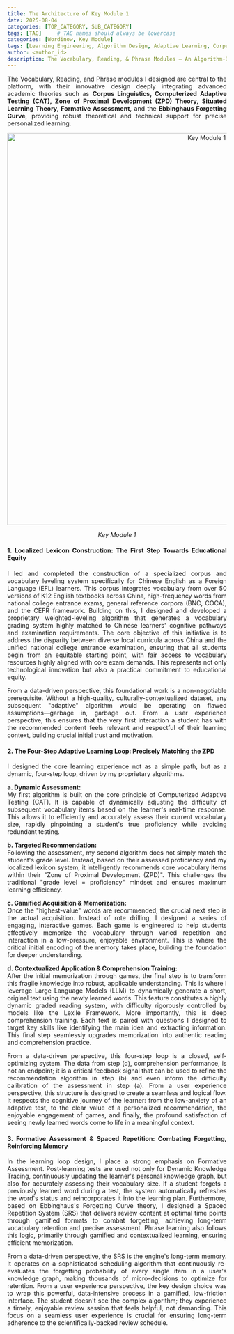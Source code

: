 ```yaml
---
title: The Architecture of Key Module 1
date: 2025-08-04
categories: [TOP_CATEGORY, SUB_CATEGORY]
tags: [TAG]     # TAG names should always be lowercase
categories: [Wordinow, Key Module]
tags: [Learning Engineering, Algorithm Design, Adaptive Learning, Corpus Linguistics, CAT, ZPD, Spaced Repetition, NLP, EdTech, Product Deep Dive]
author: <author_id>        
description: The Vocabulary, Reading, & Phrase Modules — An Algorithm-Driven Personalized Learning Loop
---
```

<div style="text-align: justify;">

<p>The Vocabulary, Reading, and Phrase modules I designed are central to the platform, with their innovative design deeply integrating advanced academic theories such as <strong>Corpus Linguistics, Computerized Adaptive Testing (CAT), Zone of Proximal Development (ZPD) Theory, Situated Learning Theory, Formative Assessment,</strong> and the <strong>Ebbinghaus Forgetting Curve</strong>, providing robust theoretical and technical support for precise personalized learning.</p>

<p align="center">
  <img src="{{ '/assets/module1.jpg' | relative_url }}" alt="Key Module 1" width="900">
</p>

<p align="center"><em>Key Module 1</em></p>

<h4>1. Localized Lexicon Construction: The First Step Towards Educational Equity</h4>
<p>I led and completed the construction of a specialized corpus and vocabulary leveling system specifically for Chinese English as a Foreign Language (EFL) learners. This corpus integrates vocabulary from over 50 versions of K12 English textbooks across China, high-frequency words from national college entrance exams, general reference corpora (BNC, COCA), and the CEFR framework. Building on this, I designed and developed a proprietary weighted-leveling algorithm that generates a vocabulary grading system highly matched to Chinese learners' cognitive pathways and examination requirements. The core objective of this initiative is to address the disparity between diverse local curricula across China and the unified national college entrance examination, ensuring that all students begin from an equitable starting point, with fair access to vocabulary resources highly aligned with core exam demands. This represents not only technological innovation but also a practical commitment to educational equity.</p>

<p>From a data-driven perspective, this foundational work is a non-negotiable prerequisite. Without a high-quality, culturally-contextualized dataset, any subsequent "adaptive" algorithm would be operating on flawed assumptions—garbage in, garbage out. From a user experience perspective, this ensures that the very first interaction a student has with the recommended content feels relevant and respectful of their learning context, building crucial initial trust and motivation.</p>


<h4>2. The Four-Step Adaptive Learning Loop: Precisely Matching the ZPD</h4>
<p>I designed the core learning experience not as a simple path, but as a dynamic, four-step loop, driven by my proprietary algorithms.</p>

<p><strong>a. Dynamic Assessment:</strong><br>
My first algorithm is built on the core principle of Computerized Adaptive Testing (CAT). It is capable of dynamically adjusting the difficulty of subsequent vocabulary items based on the learner's real-time response. This allows it to efficiently and accurately assess their current vocabulary size, rapidly pinpointing a student's true proficiency while avoiding redundant testing.</p>

<p><strong>b. Targeted Recommendation:</strong><br>
Following the assessment, my second algorithm does not simply match the student's grade level. Instead, based on their assessed proficiency and my localized lexicon system, it intelligently recommends core vocabulary items within their "Zone of Proximal Development (ZPD)". This challenges the traditional "grade level = proficiency" mindset and ensures maximum learning efficiency.</p>

<p><strong>c. Gamified Acquisition & Memorization:</strong><br>
Once the "highest-value" words are recommended, the crucial next step is the actual acquisition. Instead of rote drilling, I designed a series of engaging, interactive games. Each game is engineered to help students effectively memorize the vocabulary through varied repetition and interaction in a low-pressure, enjoyable environment. This is where the critical initial encoding of the memory takes place, building the foundation for deeper understanding.</p>

<p><strong>d. Contextualized Application & Comprehension Training:</strong><br>
After the initial memorization through games, the final step is to transform this fragile knowledge into robust, applicable understanding. This is where I leverage Large Language Models (LLM) to dynamically generate a short, original text using the newly learned words. This feature constitutes a highly dynamic graded reading system, with difficulty rigorously controlled by models like the Lexile Framework. More importantly, this is deep comprehension training. Each text is paired with questions I designed to target key skills like identifying the main idea and extracting information. This final step seamlessly upgrades memorization into authentic reading and comprehension practice.</p>

<p>From a data-driven perspective, this four-step loop is a closed, self-optimizing system. The data from step (d), comprehension performance, is not an endpoint; it is a critical feedback signal that can be used to refine the recommendation algorithm in step (b) and even inform the difficulty calibration of the assessment in step (a). From a user experience perspective, this structure is designed to create a seamless and logical flow. It respects the cognitive journey of the learner: from the low-anxiety of an adaptive test, to the clear value of a personalized recommendation, the enjoyable engagement of games, and finally, the profound satisfaction of seeing newly learned words come to life in a meaningful context.</p>

<h4>3. Formative Assessment & Spaced Repetition: Combating Forgetting, Reinforcing Memory</h4>
<p>In the learning loop design, I place a strong emphasis on Formative Assessment. Post-learning tests are used not only for Dynamic Knowledge Tracing, continuously updating the learner's personal knowledge graph, but also for accurately assessing their vocabulary size. If a student forgets a previously learned word during a test, the system automatically refreshes the word's status and reincorporates it into the learning plan. Furthermore, based on Ebbinghaus's Forgetting Curve theory, I designed a Spaced Repetition System (SRS) that delivers review content at optimal time points through gamified formats to combat forgetting, achieving long-term vocabulary retention and precise assessment. Phrase learning also follows this logic, primarily through gamified and contextualized learning, ensuring efficient memorization.</p>

<p>From a data-driven perspective, the SRS is the engine's long-term memory. It operates on a sophisticated scheduling algorithm that continuously re-evaluates the forgetting probability of every single item in a user's knowledge graph, making thousands of micro-decisions to optimize for retention. From a user experience perspective, the key design choice was to wrap this powerful, data-intensive process in a gamified, low-friction interface. The student doesn't see the complex algorithm; they experience a timely, enjoyable review session that feels helpful, not demanding. This focus on a seamless user experience is crucial for ensuring long-term adherence to the scientifically-backed review schedule.</p>
</div>
